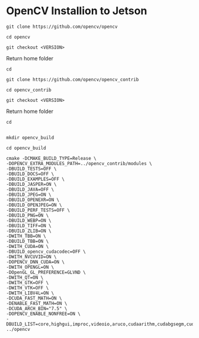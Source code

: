 # OpenCV Installion to Jetson

```shell
git clone https://github.com/opencv/opencv
```

```shell
cd opencv
```

```shell
git checkout <VERSION>
```

Return home folder

```shell
cd
```

```shell
git clone https://github.com/opencv/opencv_contrib
```

```shell
cd opencv_contrib
```

```shell
git checkout <VERSION>
```


Return home folder

```shell
cd
```

```shell

mkdir opencv_build
```

```shell
cd opencv_build
```

```shell
cmake -DCMAKE_BUILD_TYPE=Release \
-DOPENCV_EXTRA_MODULES_PATH=../opencv_contrib/modules \
-DBUILD_TESTS=OFF \
-DBUILD_DOCS=OFF \
-DBUILD_EXAMPLES=OFF \
-DBUILD_JASPER=ON \
-DBUILD_JAVA=OFF \
-DBUILD_JPEG=ON \
-DBUILD_OPENEXR=ON \
-DBUILD_OPENJPEG=ON \
-DBUILD_PERF_TESTS=OFF \
-DBUILD_PNG=ON \
-DBUILD_WEBP=ON \
-DBUILD_TIFF=ON \
-DBUILD_ZLIB=ON \
-DWITH_TBB=ON \
-DBUILD_TBB=ON \
-DWITH_CUDA=ON \
-DBUILD_opencv_cudacodec=OFF \
-DWITH_NVCUVID=ON \
-DOPENCV_DNN_CUDA=ON \
-DWITH_OPENGL=ON \
-DOpenGL_GL_PREFERENCE=GLVND \
-DWITH_QT=ON \
-DWITH_GTK=OFF \
-DWITH_VTK=OFF \
-DWITH_LIBV4L=ON \
-DCUDA_FAST_MATH=ON \
-DENABLE_FAST_MATH=ON \
-DCUDA_ARCH_BIN="7.5" \
-DOPENCV_ENABLE_NONFREE=ON \
-DBUILD_LIST=core,highgui,improc,videoio,aruco,cudaarithm,cudabgsegm,cudafeatures2d,cudafilters,cudaimgproc,cudalegacy,cudaobjdetect,cudaoptflow,cudastereo,cudawarping,cudev ../opencv
```
